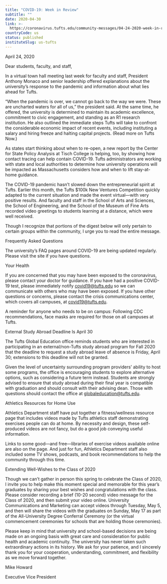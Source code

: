 ```yaml
---
title: "COVID-19: Week in Review"
subtitle: ""
date: 2020-04-30
link: >-
  https://coronavirus.tufts.edu/community-messages/04-24-2020-week-in-review/
countryCode: us
status: published
instituteSlug: us-tufts
---
```

April 24, 2020

Dear students, faculty, and staff,

In a virtual town hall meeting last week for faculty and staff, President Anthony Monaco and senior leadership offered explanations about the university’s response to the pandemic and information about what lies ahead for Tufts.

“When the pandemic is over, we cannot go back to the way we were. These are uncharted waters for all of us,” the president said. At the same time, he offered, the university is determined to maintain its academic excellence, commitment to civic engagement, and standing as an R1 research institution. He also outlined the immediate steps Tufts will take to confront the considerable economic impact of recent events, including instituting a salary and hiring freeze and halting capital projects. (Read more on Tufts Now.)

As states start thinking about when to re-open, a new report by the Center for State Policy Analysis at Tisch College is helping, too, by showing how contact tracing can help contain COVID-19. Tufts administrators are working with state and local authorities to determine how university operations will be impacted as Massachusetts considers how and when to lift stay-at-home guidance.

The COVID-19 pandemic hasn’t slowed down the entrepreneurial spirit at Tufts. Earlier this month, the Tufts $100k New Ventures Competition quickly adapted to the current situation and made the event virtual—with very positive results. And faculty and staff in the School of Arts and Sciences, the School of Engineering, and the School of the Museum of Fine Arts recorded video greetings to students learning at a distance, which were well received.

Though I recognize that portions of the digest below will only pertain to certain groups within the community, I urge you to read the entire message.

Frequently Asked Questions

The university’s FAQ pages around COVID-19 are being updated regularly. Please visit the site if you have questions.

Your Health

If you are concerned that you may have been exposed to the coronavirus, please contact your doctor for guidance. If you have had a positive COVID-19 test, please immediately notify covid19@tufts.edu so we can communicate with others who may have been exposed. If you have other questions or concerns, please contact the crisis communications center, which covers all campuses, at covid19@tufts.edu.

A reminder for anyone who needs to be on campus: Following CDC recommendations, face masks are required for those on all campuses at Tufts.

External Study Abroad Deadline Is April 30

The Tufts Global Education office reminds students who are interested in participating in an external/non-Tufts study abroad program for Fall 2020 that the deadline to request a study abroad leave of absence is Friday, April 30; extensions to this deadline will not be granted.

Given the level of uncertainty surrounding program providers’ ability to host some programs, the office is encouraging students to explore alternative options, such as considering a future term instead. Students are strongly advised to ensure that study abroad during their final year is compatible with graduation and should consult with their advising dean. Those with questions should contact the office at globaleducation@tufts.edu.

Athletics Resources for Home Use

Athletics Department staff have put together a fitness/wellness resource page that includes videos made by Tufts athletics staff demonstrating exercises people can do at home. By necessity and design, these self-produced videos are not fancy, but do a good job conveying useful information.

Links to some good—and free—libraries of exercise videos available online are also on the page. And just for fun, Athletics Department staff also included some TV shows, podcasts, and book recommendations to help the community through this time.

Extending Well-Wishes to the Class of 2020

Though we can’t gather in person this spring to celebrate the Class of 2020, I invite you to help make this moment special and memorable for this year’s graduates by sharing your best wishes and congratulations with the class. Please consider recording a brief (10-20 second) video message for the Class of 2020, and then submit your video online. University Communications and Marketing can accept videos through Tuesday, May 5, and then will share the videos with the graduates on Sunday, May 17 as part of the All-University Degree Conferral Ceremony (or the virtual commencement ceremonies for schools that are holding those ceremonies).

Please keep in mind that university and school-based decisions are being made on an ongoing basis with great care and consideration for public health and academic continuity. The university has never taken such extraordinary actions in its history. We ask for your patience, and I sincerely thank you for your cooperation, understanding, commitment, and flexibility as we move forward together.

Mike Howard

Executive Vice President